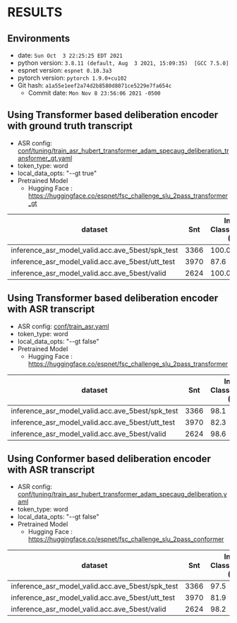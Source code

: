 <!-- Generated by ./scripts/utils/show_asr_result.sh -->
# RESULTS

## Environments
- date: `Sun Oct  3 22:25:25 EDT 2021`
- python version: `3.8.11 (default, Aug  3 2021, 15:09:35)  [GCC 7.5.0]`
- espnet version: `espnet 0.10.3a3`
- pytorch version: `pytorch 1.9.0+cu102`
- Git hash: `a1a55e1eef2a74d2b8580d8071ce5229e7fa654c`
  - Commit date: `Mon Nov 8 23:56:06 2021 -0500`

## Using Transformer based deliberation encoder with ground truth transcript
- ASR config: [conf/tuning/train_asr_hubert_transformer_adam_specaug_deliberation_transformer_gt.yaml](conf/tuning/train_asr_hubert_transformer_adam_specaug_deliberation_transformer_gt.yaml)
- token_type: word
- local_data_opts: "--gt true"
- Pretrained Model
  - Hugging Face : https://huggingface.co/espnet/fsc_challenge_slu_2pass_transformer_gt

|dataset|Snt|Intent Classification (%)|
|---|---|---|
|inference_asr_model_valid.acc.ave_5best/spk_test|3366|100.0|
|inference_asr_model_valid.acc.ave_5best/utt_test|3970|87.6|
|inference_asr_model_valid.acc.ave_5best/valid|2624|100.0|

## Using Transformer based deliberation encoder with ASR transcript
- ASR config: [conf/train_asr.yaml](conf/train_asr.yaml)
- token_type: word
- local_data_opts: "--gt false"
- Pretrained Model
  - Hugging Face : https://huggingface.co/espnet/fsc_challenge_slu_2pass_transformer

|dataset|Snt|Intent Classification (%)|
|---|---|---|
|inference_asr_model_valid.acc.ave_5best/spk_test|3366|98.1|
|inference_asr_model_valid.acc.ave_5best/utt_test|3970|82.3|
|inference_asr_model_valid.acc.ave_5best/valid|2624|98.6|

## Using Conformer based deliberation encoder with ASR transcript
- ASR config: [conf/tuning/train_asr_hubert_transformer_adam_specaug_deliberation.yaml](conf/tuning/train_asr_hubert_transformer_adam_specaug_deliberation.yaml)
- token_type: word
- local_data_opts: "--gt false"
- Pretrained Model
  - Hugging Face : https://huggingface.co/espnet/fsc_challenge_slu_2pass_conformer

|dataset|Snt|Intent Classification (%)|
|---|---|---|
|inference_asr_model_valid.acc.ave_5best/spk_test|3366|97.5|
|inference_asr_model_valid.acc.ave_5best/utt_test|3970|81.9|
|inference_asr_model_valid.acc.ave_5best/valid|2624|98.2|
